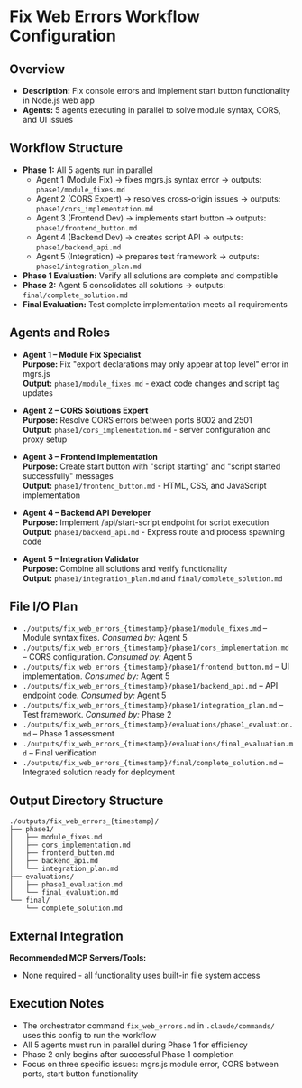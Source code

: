 # Fix Web Errors Workflow Configuration

## Overview
- **Description:** Fix console errors and implement start button functionality in Node.js web app
- **Agents:** 5 agents executing in parallel to solve module syntax, CORS, and UI issues

## Workflow Structure
- **Phase 1:** All 5 agents run in parallel
  - Agent 1 (Module Fix) → fixes mgrs.js syntax error → outputs: `phase1/module_fixes.md`
  - Agent 2 (CORS Expert) → resolves cross-origin issues → outputs: `phase1/cors_implementation.md`
  - Agent 3 (Frontend Dev) → implements start button → outputs: `phase1/frontend_button.md`
  - Agent 4 (Backend Dev) → creates script API → outputs: `phase1/backend_api.md`
  - Agent 5 (Integration) → prepares test framework → outputs: `phase1/integration_plan.md`
- **Phase 1 Evaluation:** Verify all solutions are complete and compatible
- **Phase 2:** Agent 5 consolidates all solutions → outputs: `final/complete_solution.md`
- **Final Evaluation:** Test complete implementation meets all requirements

## Agents and Roles
- **Agent 1 – Module Fix Specialist**  
  **Purpose:** Fix "export declarations may only appear at top level" error in mgrs.js  
  **Output:** `phase1/module_fixes.md` - exact code changes and script tag updates

- **Agent 2 – CORS Solutions Expert**  
  **Purpose:** Resolve CORS errors between ports 8002 and 2501  
  **Output:** `phase1/cors_implementation.md` - server configuration and proxy setup

- **Agent 3 – Frontend Implementation**  
  **Purpose:** Create start button with "script starting" and "script started successfully" messages  
  **Output:** `phase1/frontend_button.md` - HTML, CSS, and JavaScript implementation

- **Agent 4 – Backend API Developer**  
  **Purpose:** Implement /api/start-script endpoint for script execution  
  **Output:** `phase1/backend_api.md` - Express route and process spawning code

- **Agent 5 – Integration Validator**  
  **Purpose:** Combine all solutions and verify functionality  
  **Output:** `phase1/integration_plan.md` and `final/complete_solution.md`

## File I/O Plan
- `./outputs/fix_web_errors_{timestamp}/phase1/module_fixes.md` – Module syntax fixes. *Consumed by:* Agent 5
- `./outputs/fix_web_errors_{timestamp}/phase1/cors_implementation.md` – CORS configuration. *Consumed by:* Agent 5
- `./outputs/fix_web_errors_{timestamp}/phase1/frontend_button.md` – UI implementation. *Consumed by:* Agent 5
- `./outputs/fix_web_errors_{timestamp}/phase1/backend_api.md` – API endpoint code. *Consumed by:* Agent 5
- `./outputs/fix_web_errors_{timestamp}/phase1/integration_plan.md` – Test framework. *Consumed by:* Phase 2
- `./outputs/fix_web_errors_{timestamp}/evaluations/phase1_evaluation.md` – Phase 1 assessment
- `./outputs/fix_web_errors_{timestamp}/evaluations/final_evaluation.md` – Final verification
- `./outputs/fix_web_errors_{timestamp}/final/complete_solution.md` – Integrated solution ready for deployment

## Output Directory Structure
```
./outputs/fix_web_errors_{timestamp}/
├── phase1/
│   ├── module_fixes.md
│   ├── cors_implementation.md
│   ├── frontend_button.md
│   ├── backend_api.md
│   └── integration_plan.md
├── evaluations/
│   ├── phase1_evaluation.md
│   └── final_evaluation.md
└── final/
    └── complete_solution.md
```

## External Integration
**Recommended MCP Servers/Tools:**
- None required - all functionality uses built-in file system access

## Execution Notes
- The orchestrator command `fix_web_errors.md` in `.claude/commands/` uses this config to run the workflow
- All 5 agents must run in parallel during Phase 1 for efficiency
- Phase 2 only begins after successful Phase 1 completion
- Focus on three specific issues: mgrs.js module error, CORS between ports, start button functionality